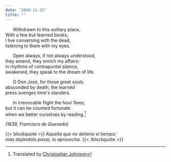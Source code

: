 ```yaml
---
date: "2020-11-21"
title: ""
---
```



&nbsp; &nbsp; &nbsp; Withdrawn to this solitary place,  
With a few but learned books,  
I live conversing with the dead,  
listening to them with my eyes.

&nbsp; &nbsp; &nbsp; Open always, if not always understood,  
they amend, they enrich my affairs:  
in rhythms of contrapuntal silence,  
awakened, they speak to the dream of life.  

&nbsp; &nbsp; &nbsp; O Don José, for those great souls  
absconded by death, the learnéd  
press avenges time's slanders.  

&nbsp; &nbsp; &nbsp; In irrevocable flight the hour flees;  
but it can be counted fortunate  
when we better ourselves by reading.[^Johnson]

_(1639, Francisco de Quevedo)_
  
  
{{< blockquote >}}
_Aquella que no detiene el tiempo;  
más dejándolo pasar, lo aprovecha._
{{< /blockquote >}}

[^Johnson]: Translated by [Christopher Johnson](https://poetrysociety.org/features/readinginthedark/pedro-serrano-on "Poetry Society of America")
